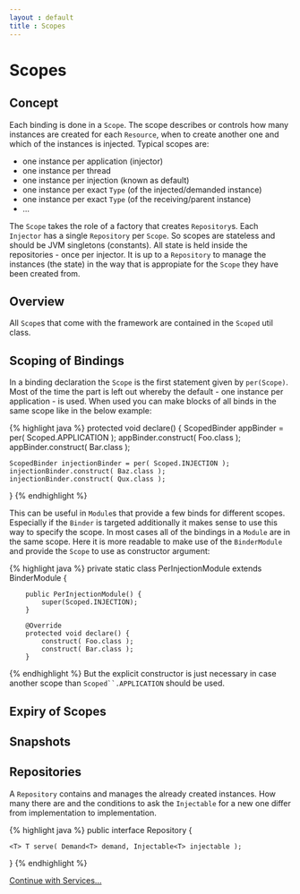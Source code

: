 ```yaml
---
layout : default
title : Scopes
---
```

# Scopes

## Concept 
Each binding is done in a `Scope`. The scope describes or controls how many instances are created for each `Resource`, when to create another one and which of the instances is injected.
Typical scopes are:

* one instance per application (injector)
* one instance per thread
* one instance per injection (known as default)
* one instance per exact `Type` (of the injected/demanded instance)
* one instance per exact `Type` (of the receiving/parent instance)
* ...

The `Scope` takes the role of a factory that creates `Repository`s. Each `Injector` has a single `Repository` per `Scope`. 
So scopes are stateless and should be JVM singletons (constants). All state is held inside the repositories - once per injector. 
It is up to a `Repository` to manage the instances (the state) in the way that is appropiate for the `Scope` they have been created from.

## Overview
All `Scope`s that come with the framework are contained in the `Scoped` util class. 

## Scoping of Bindings
In a binding declaration the `Scope` is the first statement given by `per(Scope)`. Most of the time the part is left out whereby the default - one instance per application - is used.
When used you can make blocks of all binds in the same scope like in the below example:

{% highlight java %}
protected void declare() {
	ScopedBinder appBinder = per( Scoped.APPLICATION );
	appBinder.construct( Foo.class );
	appBinder.construct( Bar.class );
	
	ScopedBinder injectionBinder = per( Scoped.INJECTION );
	injectionBinder.construct( Baz.class );
	injectionBinder.construct( Qux.class );
}
{% endhighlight %}

This can be useful in `Module`s that provide a few binds for different scopes. Especially if the `Binder` is targeted additionally it makes sense to use this way to specify the scope.
In most cases all of the bindings in a `Module` are in the same scope. Here it is more readable to make use of the `BinderModule` and provide the `Scope` to use as constructor argument:

{% highlight java %}
	private static class PerInjectionModule
			extends BinderModule {

		public PerInjectionModule() {
			super(Scoped.INJECTION);
		}

		@Override
		protected void declare() {
			construct( Foo.class );
			construct( Bar.class );
		} 
{% endhighlight %}
But the explicit constructor is just necessary in case another scope than `Scoped``.APPLICATION` should be used.

## Expiry of Scopes

## Snapshots

## Repositories
A `Repository` contains and manages the already created instances. 
How many there are and the conditions to ask the `Injectable` for a new one differ from implementation to implementation.


{% highlight java %}
public interface Repository {

	<T> T serve( Demand<T> demand, Injectable<T> injectable );
}
{% endhighlight %}


 <a class='next' href="services.html">Continue with Services...</a>
 
